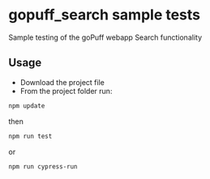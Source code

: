 # gopuff_search sample tests
Sample testing of the goPuff webapp Search functionality


## Usage

* Download the project file
* From the project folder run:

```bash
npm update
```

then 

```bash
npm run test
```

or

```bash
npm run cypress-run
```

